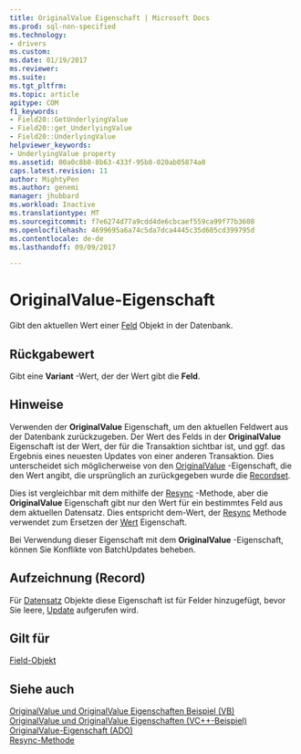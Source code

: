 ```yaml
---
title: OriginalValue Eigenschaft | Microsoft Docs
ms.prod: sql-non-specified
ms.technology:
- drivers
ms.custom: 
ms.date: 01/19/2017
ms.reviewer: 
ms.suite: 
ms.tgt_pltfrm: 
ms.topic: article
apitype: COM
f1_keywords:
- Field20::GetUnderlyingValue
- Field20::get_UnderlyingValue
- Field20::UnderlyingValue
helpviewer_keywords:
- UnderlyingValue property
ms.assetid: 00a0c8b8-8b63-433f-95b8-020ab05874a0
caps.latest.revision: 11
author: MightyPen
ms.author: genemi
manager: jhubbard
ms.workload: Inactive
ms.translationtype: MT
ms.sourcegitcommit: f7e6274d77a9cdd4de6cbcaef559ca99f77b3608
ms.openlocfilehash: 4699695a6a74c5da7dca4445c35d605cd399795d
ms.contentlocale: de-de
ms.lasthandoff: 09/09/2017

---
```

# <a name="underlyingvalue-property"></a>OriginalValue-Eigenschaft
Gibt den aktuellen Wert einer [Feld](../../../ado/reference/ado-api/field-object.md) Objekt in der Datenbank.  
  
## <a name="return-value"></a>Rückgabewert  
 Gibt eine **Variant** -Wert, der der Wert gibt die **Feld**.  
  
## <a name="remarks"></a>Hinweise  
 Verwenden der **OriginalValue** Eigenschaft, um den aktuellen Feldwert aus der Datenbank zurückzugeben. Der Wert des Felds in der **OriginalValue** Eigenschaft ist der Wert, der für die Transaktion sichtbar ist, und ggf. das Ergebnis eines neuesten Updates von einer anderen Transaktion. Dies unterscheidet sich möglicherweise von den [OriginalValue](../../../ado/reference/ado-api/originalvalue-property-ado.md) -Eigenschaft, die den Wert angibt, die ursprünglich an zurückgegeben wurde die [Recordset](../../../ado/reference/ado-api/recordset-object-ado.md).  
  
 Dies ist vergleichbar mit dem mithilfe der [Resync](../../../ado/reference/ado-api/resync-method.md) -Methode, aber die **OriginalValue** Eigenschaft gibt nur den Wert für ein bestimmtes Feld aus dem aktuellen Datensatz. Dies entspricht dem-Wert, der [Resync](../../../ado/reference/ado-api/resync-method.md) Methode verwendet zum Ersetzen der [Wert](../../../ado/reference/ado-api/value-property-ado.md) Eigenschaft.  
  
 Bei Verwendung dieser Eigenschaft mit dem **OriginalValue** -Eigenschaft, können Sie Konflikte von BatchUpdates beheben.  
  
## <a name="record"></a>Aufzeichnung (Record)  
 Für [Datensatz](../../../ado/reference/ado-api/record-object-ado.md) Objekte diese Eigenschaft ist für Felder hinzugefügt, bevor Sie leere, [Update](../../../ado/reference/ado-api/update-method.md) aufgerufen wird.  
  
## <a name="applies-to"></a>Gilt für  
 [Field-Objekt](../../../ado/reference/ado-api/field-object.md)  
  
## <a name="see-also"></a>Siehe auch  
 [OriginalValue und OriginalValue Eigenschaften Beispiel (VB)](../../../ado/reference/ado-api/originalvalue-and-underlyingvalue-properties-example-vb.md)   
 [OriginalValue und OriginalValue Eigenschaften (VC++-Beispiel)](../../../ado/reference/ado-api/originalvalue-and-underlyingvalue-properties-example-vc.md)   
 [OriginalValue-Eigenschaft (ADO)](../../../ado/reference/ado-api/originalvalue-property-ado.md)   
 [Resync-Methode](../../../ado/reference/ado-api/resync-method.md)

